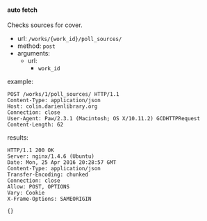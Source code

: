 #### auto fetch

Checks sources for cover.

* url: `/works/{work_id}/poll_sources/`
* method: `post`
* arguments:
  * url:
    * `work_id`

example:

```
POST /works/1/poll_sources/ HTTP/1.1
Content-Type: application/json
Host: colin.darienlibrary.org
Connection: close
User-Agent: Paw/2.3.1 (Macintosh; OS X/10.11.2) GCDHTTPRequest
Content-Length: 62
```

results:

```
HTTP/1.1 200 OK
Server: nginx/1.4.6 (Ubuntu)
Date: Mon, 25 Apr 2016 20:28:57 GMT
Content-Type: application/json
Transfer-Encoding: chunked
Connection: close
Allow: POST, OPTIONS
Vary: Cookie
X-Frame-Options: SAMEORIGIN

{}
```
